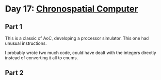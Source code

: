 # Day 17: [Chronospatial Computer](https://adventofcode.com/2024/day/17)

## Part 1

This is a classic of AoC, developing a processor simulator. This one had unusual instructions.

I probably wrote two much code, could have dealt with the integers directly instead of converting it all to enums.

## Part 2

